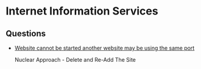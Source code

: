 # Internet Information Services

## Questions

* [Website cannot be started another website may be using the same port](https://stackoverflow.com/q/31487313/1366033)

  Nuclear Approach - Delete and Re-Add The Site

